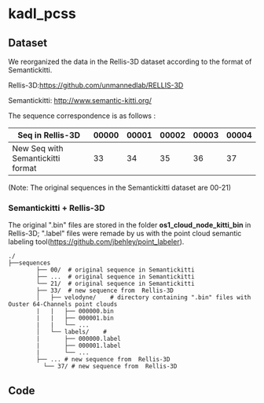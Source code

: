 # kadl_pcss





## Dataset
We reorganized the data in the Rellis-3D dataset according to the format of Semantickitti.

Rellis-3D:https://github.com/unmannedlab/RELLIS-3D

Semantickitti: http://www.semantic-kitti.org/

The sequence correspondence is as follows :

Seq in Rellis-3D | 00000 | 00001 | 00002 |  00003 |  00004 | 
-------| ----| ------|------|------|----------|
New Seq with Semantickitti format  |33 |34|35|36|37| 

(Note: The original sequences in the Semantickitti dataset are 00-21)


### Semantickitti + Rellis-3D
The original ".bin" files are stored in the folder **os1_cloud_node_kitti_bin** in Rellis-3D; ".label" files 
were remade by us with the point cloud semantic labeling tool(https://github.com/jbehley/point_labeler).
```
./
├──sequences
        ├── 00/  # original sequence in Semantickitti
        ├── ...  # original sequence in Semantickitti
        └── 21/  # original sequence in Semantickitti
        ├── 33/  # new sequence from  Rellis-3D      
        │   ├── velodyne/	 # directory containing ".bin" files with Ouster 64-Channels point clouds
        |   |	├── 000000.bin
        |   |	├── 000001.bin
        |   |	└── ...
        │   └── labels/    #   
        |       ├── 000000.label
        |       ├── 000001.label
        |       └── ...
        ├── ... # new sequence from  Rellis-3D     
	      └── 37/ # new sequence from  Rellis-3D     
```


## Code
